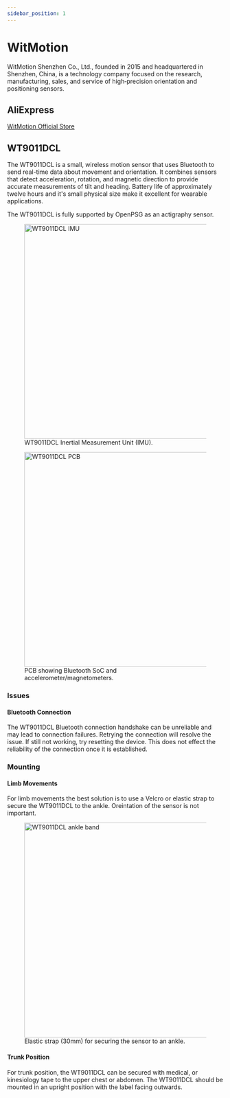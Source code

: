 ```yaml
---
sidebar_position: 1
---
```


# WitMotion

WitMotion Shenzhen Co., Ltd., founded in 2015 and headquartered in Shenzhen, 
China, is a technology company focused on the research, manufacturing, sales, 
and service of high‑precision orientation and positioning sensors.

## AliExpress

[WitMotion Official Store](https://witmotion-global.aliexpress.com/store/912184914)

## WT9011DCL

The WT9011DCL is a small, wireless motion sensor that uses Bluetooth to send 
real-time data about movement and orientation. It combines sensors that detect 
acceleration, rotation, and magnetic direction to provide accurate measurements 
of tilt and heading. Battery life of approximately twelve hours and it's small
physical size make it excellent for wearable applications.

The WT9011DCL is fully supported by OpenPSG as an actigraphy sensor.

<figure>
  <img src="/img/wt9011dcl.jpg" alt="WT9011DCL IMU" width="500" />
  <figcaption>WT9011DCL Inertial Measurement Unit (IMU).</figcaption>
</figure>

<figure>
  <img src="/img/wt9011dcl_pcb.jpg" alt="WT9011DCL PCB" width="500" />
  <figcaption>PCB showing Bluetooth SoC and accelerometer/magnetometers.</figcaption>
</figure>

### Issues

#### Bluetooth Connection

The WT9011DCL Bluetooth connection handshake can be unreliable and may lead to 
connection failures. Retrying the connection will resolve the issue. If still 
not working, try resetting the device. This does not effect the reliability of 
the connection once it is established.

### Mounting

#### Limb Movements

For limb movements the best solution is to use a Velcro or elastic strap
to secure the WT9011DCL to the ankle. Oreintation of the sensor is not
important.

<figure>
  <img src="/img/wt9011dcl_band.jpg" alt="WT9011DCL ankle band" width="500" />
  <figcaption>Elastic strap (30mm) for securing the sensor to an ankle.</figcaption>
</figure>

#### Trunk Position

For trunk position, the WT9011DCL can be secured with medical, or kinesiology 
tape to the upper chest or abdomen. The WT9011DCL should be mounted in an upright 
position with the label facing outwards.